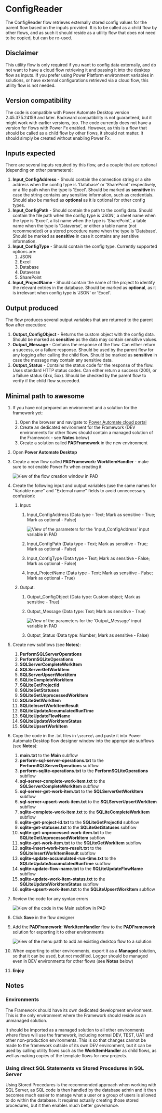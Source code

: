 # ConfigReader

The ConfigReader flow retrieves externally stored config values for the parent flow based on the inputs provided.
It is to be called as a child flow by other flows, and as such it should reside as a utility flow that does not need to be copied, but can be re-used.

## Disclaimer
This utility flow is only required if you want to config data externally, and do not want to have a cloud flow retrieving it and passing it into the desktop flow as inputs. If you prefer using Power Platform environment variables in solutions, or have external configurations retrieved via a cloud flow, this utility flow is not needed.

## Version compatibility

The code is compatible with Power Automate Desktop version 2.45.375.24159 and later. Backward compatibility is not guaranteed, but it might work with earlier versions, too.
The code currently does not have a version for flows with Power Fx enabled. However, as this is a flow that should be called as a child flow by other flows, it should not matter. It should simply be created without enabling Power Fx.

## Inputs expected

There are several inputs required by this flow, and a couple that are optional (depending on other parameters):

1. **Input_ConfigAddress** - Should contain the connection string or a site address when the config type is 'Database' or 'SharePoint' respectively, or a file path when the type is 'Excel'. Should be marked as **sensitive** in case the string contains any sensitive information, such as credentials. Should also be marked as **optional** as it is optional for other config types.
1. **Input_ConfigPath** - Should contain the path to the config data. Should contain the file path when the config type is 'JSON', a sheet name when the type is 'Excel', a list name when the type is 'SharePoint', a table name when the type is 'Dataverse', or either a table name (not recommended) or a stored procedure name when the type is 'Database'. Should be marked as **sensitive** in case it contains any sensitive information.
1. **Input_ConfigType** - Should contain the config type. Currently supported options are:
    1. JSON
    1. Excel
    1. Database
    1. Dataverse
    1. SharePoint
1. **Input_ProjectName** - Should contain the name of the project to identify the relevant entries in the database. Should be marked as **optional**, as it is irrelevant when config type is 'JSON' or 'Excel'.

## Output produced

The flow produces several output variables that are returned to the parent flow after execution:

1. **Output_ConfigObject** - Returns the custom object with the config data. Should be marked as **sensitive** as the data may contain sensitive values.
1. **Output_Message** - Contains the response of the flow. Can either return a success, or a failure response. Should be used by the parent flow for any logging after calling the child flow. Should be marked as **sensitive** in case the message may contain any sensitive data.
1. **Output_Status** - Contains the status code for the response of the flow. Uses standard HTTP status codes. Can either return a success (200), or a failure status (4xx, 5xx). Should be checked by the parent flow to verify if the child flow succeeded.

## Minimal path to awesome

1. If you have not prepared an environment and a solution for the framework yet:
    1. Open the browser and navigate to [Power Automate cloud portal](https://make.powerautomate.com/)
    1. Create an dedicated environment for the Framework (DEV environments for other flows should contain a managed solution of the Framework - see **Notes** below)
    1. Create a solution called **PADFramework** in the new environment
1. Open **Power Automate Desktop**
1. Create a new flow called **PADFramework: WorkItemHandler** - make sure to not enable Power Fx when creating it

    ![View of the flow creation window in PAD](./assets/creating-the-flow.png)

1. Create the following input and output variables (use the same names for "Variable name" and "External name" fields to avoid unneccessary confusion):
    1. Input:
        1. Input_ConfigAddress (Data type - Text; Mark as sensitive - True; Mark as optional - False)

            ![View of the parameters for the 'Input_ConfigAddress' input variable in PAD](./assets/input-config-address-variable-parameters.png)

        1. Input_ConfigPath (Data type - Text; Mark as sensitive - True; Mark as optional - False)
        1. Input_ConfigType (Data type - Text; Mark as sensitive - False; Mark as optional - False)
        1. Input_ProjectName (Data type - Text; Mark as sensitive - False; Mark as optional - True)
    1. Output:
        1. Output_ConfigObject (Data type: Custom object; Mark as sensitive - True)
        1. Output_Message (Data type: Text; Mark as sensitive - True)

            ![View of the parameters for the 'Output_Message' input variable in PAD](./assets/output-message-variable-parameters.png)

        1. Output_Status (Data type: Number; Mark as sensitive - False)

1. Create new subflows (see **Notes**): 
    1. **PerformSQLServerOperations** 
    1. **PerformSQLiteOperations** 
    1. **SQLServerCompleteWorkItem**
    1. **SQLServerGetWorkItem**
    1. **SQLServerUpsertWorkItem**
    1. **SQLiteCompleteWorkItem**
    1. **SQLiteGetProjectId**
    1. **SQLiteGetStatuses**
    1. **SQLiteGetUnprocessedWorkItem**
    1. **SQLiteGetWorkItem**
    1. **SQLiteInsertWorkItemResult**
    1. **SQLiteUpdateAccumulatedRunTime**
    1. **SQLiteUpdateFlowName**
    1. **SQLiteUpdateWorkItemStatus**
    1. **SQLiteUpsertWorkItem**
1. Copy the code in the .txt files in `\source\` and paste it into Power Automate Desktop flow designer window into the appropriate subflows (see **Notes**):
    1. **main.txt** to the **Main** subflow
    1. **perform-sql-server-operations.txt** to the **PerformSQLServerOperations** subflow
    1. **perform-sqlite-operations.txt** to the **PerformSQLiteOperations** subflow
    1. **sql-server-complete-work-item.txt** to the **SQLServerCompleteWorkItem** subflow
    1. **sql-server-get-work-item.txt** to the **SQLServerGetWorkItem** subflow
    1. **sql-server-upsert-work-item.txt** to the **SQLServerUpsertWorkItem** subflow
    1. **sqlite-complete-work-item.txt** to the **SQLiteCompleteWorkItem** subflow
    1. **sqlite-get-project-id.txt** to the **SQLiteGetProjectId** subflow
    1. **sqlite-get-statuses.txt** to the **SQLiteGetStatuses** subflow
    1. **sqlite-get-unprocessed-work-item.txt** to the **SQLiteGetUnprocessedWorkItem** subflow
    1. **sqlite-get-work-item.txt** to the **SQLiteGetWorkItem** subflow
    1. **sqlite-insert-work-item-result.txt** to the **SQLiteInsertWorkItemResult** subflow
    1. **sqlite-update-accumulated-run-time.txt** to the **SQLiteUpdateAccumulatedRunTime** subflow
    1. **sqlite-update-flow-name.txt** to the **SQLiteUpdateFlowName** subflow
    1. **sqlite-update-work-item-status.txt** to the **SQLiteUpdateWorkItemStatus** subflow
    1. **sqlite-upsert-work-item.txt** to the **SQLiteUpsertWorkItem** subflow
1. Review the code for any syntax errors

    ![View of the code in the Main subflow in PAD](./assets/main-subflow-example.png)

1. Click **Save** in the flow designer
1. Add the **PADFramework: WorkItemHandler** flow to the **PADFramework** solution for exporting it to other environments

    ![View of the menu path to add an existing desktop flow to a solution](./assets/adding-existing-desktop-flow-to-solution.png)

1. When exporting to other environments, export it as a **Managed** solution, so that it can be used, but not modified. Logger should be managed even in DEV environments for other flows (see **Notes** below)
1. **Enjoy**

## Notes

### Environments

The Framework should have its own dedicated development environment. This is the only environment where the Framework should reside as an unmanaged solution. 

It should be imported as a managed solution to all other environments where flows will use the framework, including normal DEV, TEST, UAT and other non-production environments. This is so that changes cannot be made to the framework outside of its own DEV environment, but it can be used by calling utility flows such as the **WorkItemHandler** as child flows, as well as making copies of the template flows for new projects.

### Using direct SQL Statements vs Stored Procedures in SQL Server

Using Stored Procedures is the recommended approach when working with SQL Server, as SQL code is then handled by the database admin and it then becomes much easier to manage what a user or a group of users is allowed to do within the database. It requires actually creating those stored procedures, but it then enables much better governance.